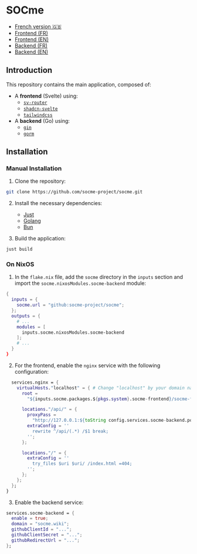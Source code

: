 # SOCme

- [French version 🇬🇧](./README.md)
- [Frontend (FR)](./front/README.md)
- [Frontend (EN)](./front/README-en.md)
- [Backend (FR)](./back/README.md)
- [Backend (EN)](./back/README-en.md)

## Introduction

This repository contains the main application, composed of:

- A **frontend** (Svelte) using:
  - [`sv-router`](https://sv-router.vercel.app/)
  - [`shadcn-svelte`](https://shadcn-svelte.com/)
  - [`tailwindcss`](https://tailwindcss.com/)
- A **backend** (Go) using:
  - [`gin`](https://gin-gonic.com/)
  - [`gorm`](https://gorm.io/index.html)

## Installation

### Manual Installation

1. Clone the repository:

```bash
git clone https://github.com/socme-project/socme.git
```

2. Install the necessary dependencies:
   - [Just](https://github.com/casey/just)
   - [Golang](https://go.dev/doc/install)
   - [Bun](https://bun.sh/)

3. Build the application:

```bash
just build
```

### On NixOS

1. In the `flake.nix` file, add the `socme` directory in the `inputs` section and import the `socme.nixosModules.socme-backend` module:

```nix
{
  inputs = {
    socme.url = "github:socme-project/socme";
  };
  outputs = { 
    # ...
    modules = [
      inputs.socme.nixosModules.socme-backend
    ];
    # ...
  }
}
```

2. For the frontend, enable the `nginx` service with the following configuration:

```nix
  services.nginx = {
    virtualHosts."localhost" = { # Change "localhost" by your domain name if necessary
      root =
        "${inputs.socme.packages.${pkgs.system}.socme-frontend}/socme-frontend";

      locations."/api/" = {
        proxyPass =
          "http://127.0.0.1:${toString config.services.socme-backend.port}/";
        extraConfig = ''
          rewrite ^/api/(.*) /$1 break;
        '';
      };

      locations."/" = {
        extraConfig = ''
          try_files $uri $uri/ /index.html =404;
        '';
      };
    };
  };
}
```

3. Enable the backend service:

```nix
services.socme-backend = {
  enable = true;
  domain = "socme.wiki";
  githubClientId = "...";
  githubClientSecret = "...";
  githubRedirectUrl = "...";
};
```
